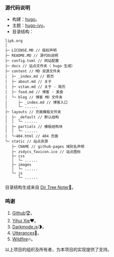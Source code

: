 ### 源代码说明

- 构建：[hugo](http://gohugo.io)。  
- 主题：[hugo-ivy](https://github.com/yihui/hugo-ivy)。  
- 目录结构：

```
lipk.org
│
├─ LICENSE.MD // 版权声明
├─ README.MD // 源代码说明
├─ config.toml // 网站配置
├─ docs // 站点文件夹（ hugo 生成）
├─ content // MD 资源文件夹
│  ├─ _index.md // 首页
│  ├─ about.md // 关于
│  ├─ vitae.md // 关于 - 简历
│  ├─ food.md // 博客 - 美食
│  └─ blog // 博客 MD 文件夹
│     ├─ _index.md // 博客入口
│     └─ ......
├─ layouts // 页面模板文件夹
│  ├─ _default // 默认结构
│  │  └─ ......
│  ├─ partials // 模板结构块
│  │  └─ ......
│  └─404.html // 404 页面
└─ static // 站点资源
   ├─ CNAME // github-pages 域别名声明
   ├─ zsdycs_favicon.ico // 站点图标
   ├─ css
   │  └─ ......
   ├─ images
   │  └─ ......
   └─ js
      └─ ......
```

目录结构生成来自 [Dir Tree Noter](http://dir.yardtea.cc/)📁。

### 鸣谢

1. [Github](http://github.com)🏆。
2. [Yihui Xie](http://github.com/yihui)❤。
3. [Darkmode.js](http://github.com/sandoche/Darkmode.js)🌗。
4. [Utterances](http://github.com/utterance/utterances)🔮。
5. [Wildfire](http://wildfire.js.org)🔥。

以上项目的组织及所有者，为本项目的实现提供了支持。
